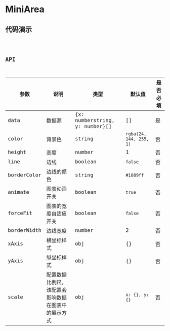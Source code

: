 # MiniArea

## 代码演示

<code src="../../../src/components/Charts/MiniArea/demo/miniArea.tsx" />

## API

| 参数        | 说明                                               | 类型                           | 默认值                  | 是否必填 |
| ----------- | -------------------------------------------------- | ------------------------------ | ----------------------- | -------- |
| data        | 数据源                                             | {x: numberstring, y: number}[] | []                      | 是       |
| color       | 背景色                                             | string                         | `rgba(24, 144, 255, 1)` | 否       |
| height      | 高度                                               | number                         | 1                       | 否       |
| line        | 边线                                               | boolean                        | `false`                 | 否       |
| borderColor | 边线的颜色                                         | string                         | `#1089ff`               | 否       |
| animate     | 图表动画开关                                       | boolean                        | `true`                  | 否       |
| forceFit    | 图表的宽度自适应开关                               | boolean                        | `false`                 | 否       |
| borderWidth | 边线宽度                                           | number                         | 2                       | 否       |
| xAxis       | 横坐标样式                                         | obj                            | {}                      | 否       |
| yAxis       | 纵坐标样式                                         | obj                            | {}                      | 否       |
| scale       | 配置数据比例尺，该配置会影响数据在图表中的展示方式 | obj                            | `x: {}, y: {}`          | 否       |
